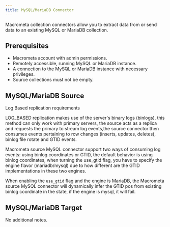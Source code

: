 ```yaml
---
title: MySQL/MariaDB Connector
---
```


Macrometa collection connectors allow you to extract data from or send data to an existing MySQL or MariaDB collection.

## Prerequisites

- Macrometa account with admin permissions.
- Remotely accessible, running MySQL or MariaDB instance.
- A connection to the MySQL or MariaDB instance with necessary privileges.
- Source collections must not be empty.

## MySQL/MariaDB Source

Log Based replication requirements

LOG_BASED replication makes use of the server's binary logs (binlogs), this method can only work with primary servers, the source acts as a replica and requests the primary to stream log events,the source connector then consumes events pertaining to row changes (inserts, updates, deletes), binlog file rotate and GTID events.

Macrometa source MySQL connector support two ways of consuming log events: using binlog coordinates or GTID, the default behavior is using binlog coordinates, when turning the use_gtid flag, you have to specify the engine flavor (mariadb/mysql) due to how different are the GTID implementations in these two engines.

When enabling the `use_gtid` flag and the engine is MariaDB, the Macrometa source MySQL connector will dynamically infer the GTID pos from existing binlog coordinate in the state, if the engine is mysql, it will fail.

## MySQL/MariaDB Target

No additional notes.
